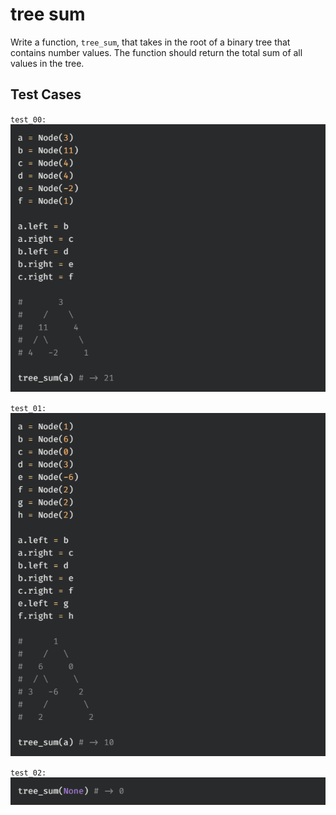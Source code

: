 # tree sum

Write a function, `tree_sum`, that takes in the root of a binary tree that contains number values. The function should return the total sum of all values in the tree.

## Test Cases

`test_00:`  
![](./__ref/test_00.png)

`test_01:`  
![](./__ref/test_01.png)

`test_02:`  
![](./__ref/test_02.png)